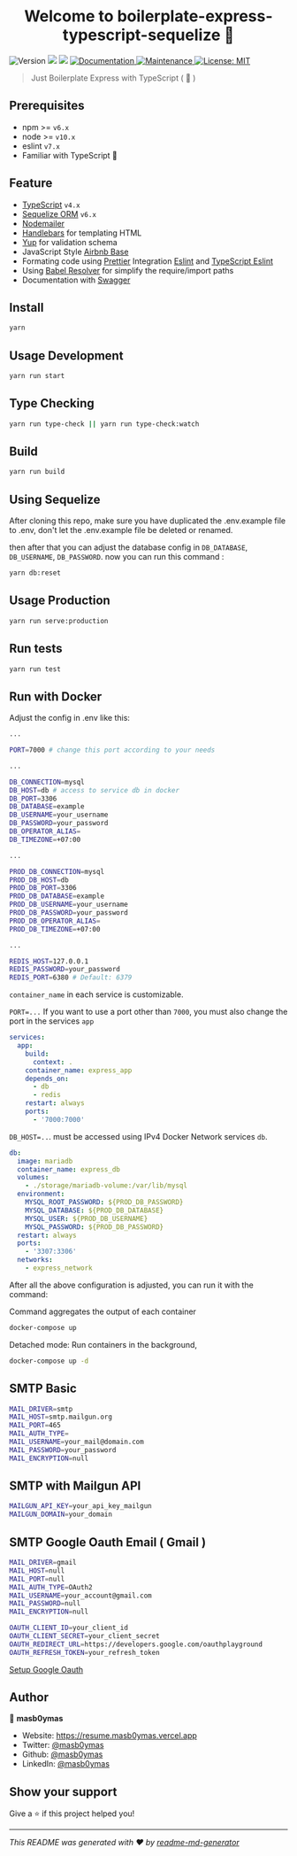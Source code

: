 <h1 align="center">Welcome to boilerplate-express-typescript-sequelize 👋</h1>
<p>
  <img alt="Version" src="https://img.shields.io/badge/version-2.5.2-blue.svg?cacheSeconds=2592000" />
  <img src="https://img.shields.io/badge/npm-%3E%3D6.10.0-blue.svg" />
  <img src="https://img.shields.io/badge/node-%3E%3D10.x-blue.svg" />
  <a href="https://github.com/masb0ymas/boilerplate-express-typescript-sequelize#readme" target="_blank">
    <img alt="Documentation" src="https://img.shields.io/badge/documentation-yes-brightgreen.svg" />
  </a>
  <a href="https://github.com/masb0ymas/boilerplate-express-typescript-sequelize/graphs/commit-activity" target="_blank">
    <img alt="Maintenance" src="https://img.shields.io/badge/Maintained%3F-yes-green.svg" />
  </a>
  <a href="https://github.com/masb0ymas/boilerplate-express-typescript-sequelize/blob/master/LICENSE.md" target="_blank">
    <img alt="License: MIT" src="https://img.shields.io/badge/License-MIT-yellow.svg" />
  </a>
</p>

> Just Boilerplate Express with TypeScript ( 🦊 )

## Prerequisites

- npm >= `v6.x`
- node >= `v10.x`
- eslint `v7.x`
- Familiar with TypeScript 💪

## Feature

- [TypeScript](https://github.com/microsoft/TypeScript) `v4.x`
- [Sequelize ORM](https://github.com/sequelize/sequelize) `v6.x`
- [Nodemailer](https://github.com/nodemailer/nodemailer)
- [Handlebars](https://github.com/wycats/handlebars.js) for templating HTML
- [Yup](https://github.com/jquense/yup) for validation schema
- JavaScript Style [Airbnb Base](https://github.com/airbnb/javascript/tree/master/packages/eslint-config-airbnb-base)
- Formating code using [Prettier](https://github.com/prettier/prettier) Integration [Eslint](https://github.com/prettier/eslint-config-prettier) and [TypeScript Eslint](https://github.com/typescript-eslint/typescript-eslint#readme)
- Using [Babel Resolver](https://github.com/tleunen/babel-plugin-module-resolver) for simplify the require/import paths
- Documentation with [Swagger](https://github.com/swagger-api/swagger-ui)

## Install

```sh
yarn
```

## Usage Development

```sh
yarn run start
```

## Type Checking

```sh
yarn run type-check || yarn run type-check:watch
```

## Build

```sh
yarn run build
```

## Using Sequelize

After cloning this repo, make sure you have duplicated the .env.example file to .env, don't let the .env.example file be deleted or renamed.

then after that you can adjust the database config in `DB_DATABASE`, `DB_USERNAME`, `DB_PASSWORD`.
now you can run this command :

```sh
yarn db:reset
```

## Usage Production

```sh
yarn run serve:production
```

## Run tests

```sh
yarn run test
```

## Run with Docker

Adjust the config in .env like this:

```sh
...

PORT=7000 # change this port according to your needs

...

DB_CONNECTION=mysql
DB_HOST=db # access to service db in docker
DB_PORT=3306
DB_DATABASE=example
DB_USERNAME=your_username
DB_PASSWORD=your_password
DB_OPERATOR_ALIAS=
DB_TIMEZONE=+07:00

...

PROD_DB_CONNECTION=mysql
PROD_DB_HOST=db
PROD_DB_PORT=3306
PROD_DB_DATABASE=example
PROD_DB_USERNAME=your_username
PROD_DB_PASSWORD=your_password
PROD_DB_OPERATOR_ALIAS=
PROD_DB_TIMEZONE=+07:00

...

REDIS_HOST=127.0.0.1
REDIS_PASSWORD=your_password
REDIS_PORT=6380 # Default: 6379
```

`container_name` in each service is customizable.

`PORT=...` If you want to use a port other than `7000`, you must also change the port in the services `app`

```yaml
services:
  app:
    build:
      context: .
    container_name: express_app
    depends_on:
      - db
      - redis
    restart: always
    ports:
      - '7000:7000'
```

`DB_HOST=..`. must be accessed using IPv4 Docker Network services `db`.

```yaml
db:
  image: mariadb
  container_name: express_db
  volumes:
    - ./storage/mariadb-volume:/var/lib/mysql
  environment:
    MYSQL_ROOT_PASSWORD: ${PROD_DB_PASSWORD}
    MYSQL_DATABASE: ${PROD_DB_DATABASE}
    MYSQL_USER: ${PROD_DB_USERNAME}
    MYSQL_PASSWORD: ${PROD_DB_PASSWORD}
  restart: always
  ports:
    - '3307:3306'
  networks:
    - express_network
```

After all the above configuration is adjusted, you can run it with the command:

Command aggregates the output of each container

```sh
docker-compose up
```

Detached mode: Run containers in the background,

```sh
docker-compose up -d
```

## SMTP Basic

```sh
MAIL_DRIVER=smtp
MAIL_HOST=smtp.mailgun.org
MAIL_PORT=465
MAIL_AUTH_TYPE=
MAIL_USERNAME=your_mail@domain.com
MAIL_PASSWORD=your_password
MAIL_ENCRYPTION=null
```

## SMTP with Mailgun API

```sh
MAILGUN_API_KEY=your_api_key_mailgun
MAILGUN_DOMAIN=your_domain
```

## SMTP Google Oauth Email ( Gmail )

```sh
MAIL_DRIVER=gmail
MAIL_HOST=null
MAIL_PORT=null
MAIL_AUTH_TYPE=OAuth2
MAIL_USERNAME=your_account@gmail.com
MAIL_PASSWORD=null
MAIL_ENCRYPTION=null

OAUTH_CLIENT_ID=your_client_id
OAUTH_CLIENT_SECRET=your_client_secret
OAUTH_REDIRECT_URL=https://developers.google.com/oauthplayground
OAUTH_REFRESH_TOKEN=your_refresh_token
```

[Setup Google Oauth](https://medium.com/@nickroach_50526/sending-emails-with-node-js-using-smtp-gmail-and-oauth2-316fe9c790a1)

## Author

👤 **masb0ymas**

- Website: https://resume.masb0ymas.vercel.app
- Twitter: [@masb0ymas](https://twitter.com/masb0ymas)
- Github: [@masb0ymas](https://github.com/masb0ymas)
- LinkedIn: [@masb0ymas](https://www.linkedin.com/in/masb0ymas/)

## Show your support

Give a ⭐️ if this project helped you!

---

_This README was generated with ❤️ by [readme-md-generator](https://github.com/kefranabg/readme-md-generator)_

